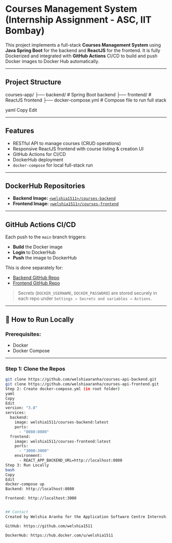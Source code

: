 # Courses Management System (Internship Assignment - ASC, IIT Bombay)

This project implements a full-stack **Courses Management System** using **Java Spring Boot** for the backend and **ReactJS** for the frontend. It is fully Dockerized and integrated with **GitHub Actions** CI/CD to build and push Docker images to Docker Hub automatically.

---

## Project Structure

courses-app/
├── backend/ # Spring Boot backend
├── frontend/ # ReactJS frontend
├── docker-compose.yml # Compose file to run full stack

yaml
Copy
Edit

---

## Features

- RESTful API to manage courses (CRUD operations)
- Responsive ReactJS frontend with course listing & creation UI
- GitHub Actions for CI/CD
- DockerHub deployment
- `docker-compose` for local full-stack run

---

## DockerHub Repositories

- **Backend Image:** [`<welshia1511>/courses-backend`](https://hub.docker.com/repository/docker/welshia1511/course-api-backend/general)
- **Frontend Image:** [`<welshia1511>/courses-frontend`](https://hub.docker.com/r/welshia1511/courses-frontend)


---

##  GitHub Actions CI/CD

Each push to the `main` branch triggers:

- **Build** the Docker image
- **Login** to DockerHub
- **Push** the image to DockerHub

This is done separately for:
- [Backend GitHub Repo](https://github.com/welshiaaranha/courses-api-backend)
- [Frontend GitHub Repo](https://github.com/welshiaaranha/courses-api-frontend)

> Secrets (`DOCKER_USERNAME`, `DOCKER_PASSWORD`) are stored securely in each repo under `Settings → Secrets and variables → Actions`.

---

## 🧪 How to Run Locally

### Prerequisites:
- Docker
- Docker Compose

---

### Step 1: Clone the Repos

```bash
git clone https://github.com/welshiaaranha/courses-api-backend.git
git clone https://github.com/welshiaaranha/courses-api-frontend.git
Step 2: Create docker-compose.yml (in root folder)
yaml
Copy
Edit
version: "3.8"
services:
  backend:
    image: welshia1511/courses-backend:latest
    ports:
      - "8080:8080"
  frontend:
    image: welshia1511/courses-frontend:latest
    ports:
      - "3000:3000"
    environment:
      - REACT_APP_BACKEND_URL=http://localhost:8080
Step 3: Run Locally
bash
Copy
Edit
docker-compose up
Backend: http://localhost:8080

Frontend: http://localhost:3000


## Contact
Created by Welshia Aranha for the Application Software Centre Internship Assignment, IIT Bombay.

GitHub: https://github.com/welshia1511

DockerHub: https://hub.docker.com/u/welshia1511
